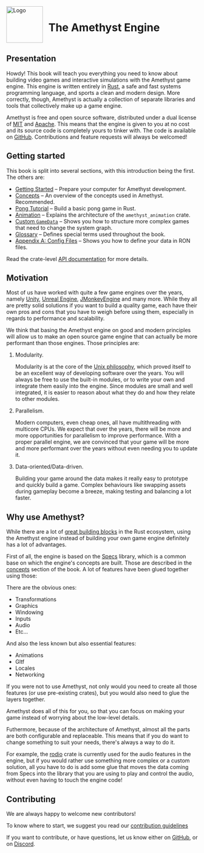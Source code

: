 <div style="display:inline-block;width:100%">
    <img src="./images/amethyst_thumb.png" alt="Logo" width="96px" style="float:left;margin-right:15px"/>
    <h1>The Amethyst Engine</h1>
</div>

## Presentation

Howdy! This book will teach you everything you need to know about building video
games and interactive simulations with the Amethyst game engine. This engine is
written entirely in [Rust][rs], a safe and fast systems programming language,
and sports a clean and modern design. More correctly, though, Amethyst is
actually a collection of separate libraries and tools that collectively make up a
game engine.

[rs]: https://www.rust-lang.org/

Amethyst is free and open source software, distributed under a dual license of [MIT][ml]
and [Apache][al]. This means that the engine is given to you at no cost
and its source code is completely yours to tinker with. The code is available on
[GitHub][am]. Contributions and feature requests will always be welcomed!

[ml]: https://github.com/amethyst/amethyst/blob/master/docs/LICENSE-MIT
[al]: https://github.com/amethyst/amethyst/blob/master/docs/LICENSE-APACHE
[am]: https://github.com/amethyst/amethyst/tree/master

## Getting started

This book is split into several sections, with this introduction being the first. The others are:

* [Getting Started][gs] – Prepare your computer for Amethyst development.
* [Concepts][cc] – An overview of the concepts used in Amethyst. Recommended.
* [Pong Tutorial][pt] – Build a basic pong game in Rust.
* [Animation][anim] – Explains the architecture of the `amethyst_animation` crate.
* [Custom `GameData`][gad] – Shows you how to structure more complex games that need to change the system graph.
* [Glossary][gl] – Defines special terms used throughout the book.
* [Appendix A: Config Files][ax_a] – Shows you how to define your data in RON files.

[gs]: ./getting-started.html
[cc]: ./concepts/intro.html
[pt]: ./pong-tutorial.html
[anim]: ./animation.html
[gad]: ./game-data.html
[gl]: ./glossary.html
[ax_a]: ./appendices/a_config_files.html

Read the crate-level [API documentation][ad] for more details.

[ad]: https://www.amethyst.rs/doc/master/doc/amethyst/index.html

[db]: https://github.com/amethyst/amethyst/

## Motivation

Most of us have worked with quite a few game engines over the years, namely [Unity][un], [Unreal Engine][ud], [JMonkeyEngine][jme] and many more.
While they all are pretty solid solutions if you want to
build a quality game, each have their own pros and cons that you have to
weigh before using them, especially in regards to performance and scalability.

[un]: http://unity3d.com/
[ud]: https://www.unrealengine.com/
[jme]: http://jmonkeyengine.org/

We think that basing the Amethyst engine on good and modern principles will allow us to make an open source game engine that can actually be more performant than those engines.
Those principles are:

1. Modularity.

   Modularity is at the core of the [Unix philosophy][up], which proved itself to be an excellent way of developing software over the years.
   You will always be free to use the built-in modules, or to write your own and integrate them easily into the engine.
   Since modules are small and well integrated, it is easier to reason about what they do and how they relate to other modules.

2. Parallelism.

   Modern computers, even cheap ones, all have multithreading with multicore CPUs. We expect that over the years, there will be more and more opportunities for parallelism to improve performance.
   With a proper parallel engine, we are convinced that your game will be more and more performant over the years without even needing you to update it.

3. Data-oriented/Data-driven.

   Building your game around the data makes it really easy to prototype and quickly build a game.
   Complex behaviours like swapping assets during gameplay become a breeze, making testing and balancing a lot faster.

[up]: https://en.wikipedia.org/wiki/Unix_philosophy

## Why use Amethyst?

While there are a lot of [great building blocks][awg] in the Rust ecosystem, using the Amethyst engine instead of building your own game engine definitely has a lot of advantages.

First of all, the engine is based on the [Specs][specs] library, which is a common base on which the engine's concepts are built. Those are described in the [concepts](./concepts/intro.md) section of the book.
A lot of features have been glued together using those:

There are the obvious ones:
* Transformations
* Graphics
* Windowing
* Inputs
* Audio
* Etc...

And also the less known but also essential features:
* Animations
* Gltf
* Locales
* Networking

If you were not to use Amethyst, not only would you need to create all those features (or use pre-existing crates), but you would also need to glue the layers together.

Amethyst does all of this for you, so that you can focus on making your game instead of worrying about the low-level details.

Futhermore, because of the architecture of Amethyst, almost all the parts are both configurable and replaceable. This means that if you do want to change something to suit your needs, there's always a way to do it.

For example, the [rodio](https://github.com/tomaka/rodio) crate is currently used for the audio features in the engine, but if you would rather use something more complex or a custom solution, all you have to do is add some glue that moves the data coming from Specs into the library that you are using to play and control the audio, without even having to touch the engine code!

[awg]: http://arewegameyet.com/
[specs]: https://github.com/slide-rs/specs

## Contributing

We are always happy to welcome new contributors!

To know where to start, we suggest you read our [contribution guidelines](https://github.com/amethyst/amethyst/blob/master/docs/CONTRIBUTING.md)

If you want to contribute, or have questions, let us know either on [GitHub][db], or on [Discord][di].

[di]: https://discord.gg/GnP5Whs
